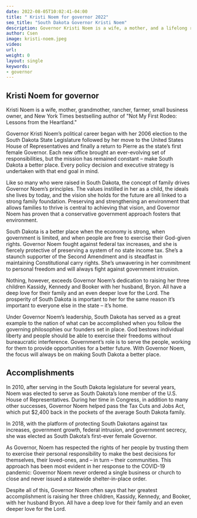 ```yaml
---
date: 2022-08-05T10:02:41-04:00
title: " Kristi Noem for governor 2022"
seo_title: "South Dakota Governor Kristi Noem"
description: Governor Kristi Noem is a wife, a mother, and a lifelong rancher, farmer and small business owner. 
author: Csen
image: kristi-noem.jpeg
video:
url: 
weight: 0
layout: single
keywords:
- governor 
---
```


## Kristi Noem for governor 
Kristi Noem is a wife, mother, grandmother, rancher, farmer, small business owner, and New York Times bestselling author of "Not My First Rodeo: Lessons from the Heartland."

Governor Kristi Noem’s political career began with her 2006 election to the South Dakota State Legislature followed by her move to the United States House of Representatives and finally a return to Pierre as the state’s first female Governor. Each new office brought an ever-evolving set of responsibilities, but the mission has remained constant – make South Dakota a better place. Every policy decision and executive strategy is undertaken with that end goal in mind.

Like so many who were raised in South Dakota, the concept of family drives Governor Noem’s principles. The values instilled in her as a child, the ideals she lives by today, and the vision she holds for the future are all linked to a strong family foundation. Preserving and strengthening an environment that allows families to thrive is central to achieving that vision, and Governor Noem has proven that a conservative government approach fosters that environment.

South Dakota is a better place when the economy is strong, when government is limited, and when people are free to exercise their God-given rights. Governor Noem fought against federal tax increases, and she is fiercely protective of preserving a system of no state income tax. She’s a staunch supporter of the Second Amendment and is steadfast in maintaining Constitutional carry rights. She’s unwavering in her commitment to personal freedom and will always fight against government intrusion.

Nothing, however, exceeds Governor Noem’s dedication to raising her three children Kassidy, Kennedy and Booker with her husband, Bryon. All have a deep love for their family and an even deeper love for the Lord. The prosperity of South Dakota is important to her for the same reason it’s important to everyone else in the state – it’s home.

Under Governor Noem’s leadership, South Dakota has served as a great example to the nation of what can be accomplished when you follow the governing philosophies our founders set in place. God bestows individual liberty and people should be able to exercise their freedoms without bureaucratic interference. Government’s role is to serve the people, working for them to provide opportunities for a better future. With Governor Noem, the focus will always be on making South Dakota a better place.

## Accomplishments
In 2010, after serving in the South Dakota legislature for several years, Noem was elected to serve as South Dakota’s lone member of the U.S. House of Representatives. During her time in Congress, in addition to many other successes, Governor Noem helped pass the Tax Cuts and Jobs Act, which put $2,400 back in the pockets of the average South Dakota family.

In 2018, with the platform of protecting South Dakotans against tax increases, government growth, federal intrusion, and government secrecy, she was elected as South Dakota’s first-ever female Governor.

As Governor, Noem has respected the rights of her people by trusting them to exercise their personal responsibility to make the best decisions for themselves, their loved-ones, and – in turn – their communities. This approach has been most evident in her response to the COVID-19 pandemic: Governor Noem never ordered a single business or church to close and never issued a statewide shelter-in-place order.

Despite all of this, Governor Noem often says that her greatest accomplishment is raising her three children, Kassidy, Kennedy, and Booker, with her husband Bryon. All have a deep love for their family and an even deeper love for the Lord.